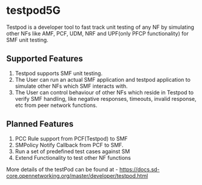 <!--
Copyright 2021-present Open Networking Foundation
SPDX-License-Identifier: Apache-2.0

-->

# testpod5G

Testpod is a developer tool to fast track unit testing of any NF by simulating other NFs like AMF, PCF, UDM, NRF and UPF(only PFCP functionality) for SMF unit testing.

## Supported Features
1. Testpod supports  SMF unit testing. 
2. The User can run an actual SMF application and testpod application to simulate other NFs which SMF interacts with. 
3. The User can control behaviour of other NFs which reside in Testpod to verify SMF handling, like negative responses, timeouts, invalid response, etc from peer network functions. 

## Planned Features

1. PCC Rule support from PCF(Testpod) to SMF
2. SMPolicy Notify Callback from PCF to SMF.
3. Run a set of predefined test cases against SM
4. Extend Functionality to test other NF functions 


More details of the testPod can be found at - https://docs.sd-core.opennetworking.org/master/developer/testpod.html 
